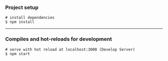 ###  Project setup

```
# install dependencies
$ npm install
```
***

###  Compiles and hot-reloads for development

```
# serve with hot reload at localhost:3000 (Develop Server)
$ npm start
```
